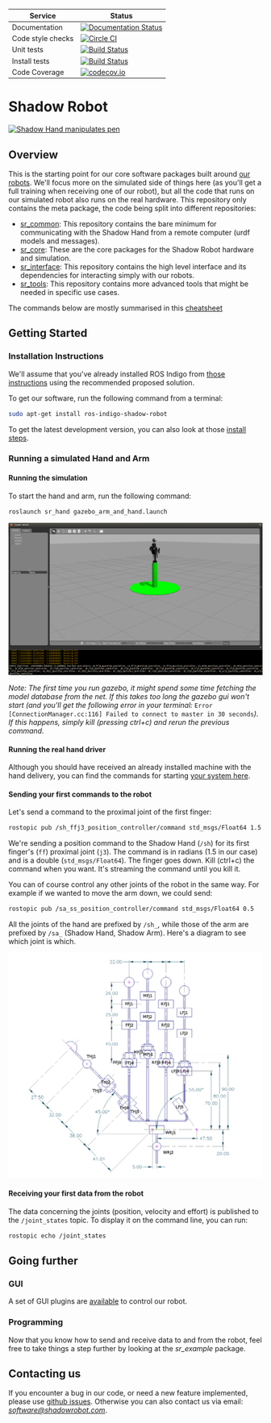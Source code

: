 |     Service       |  Status  |
| ----------------- | -------- |
| Documentation     | [![Documentation Status](https://readthedocs.org/projects/shadow-robot/badge)](http://shadow-robot.readthedocs.org/) |
| Code style checks | [![Circle CI](https://circleci.com/gh/shadow-robot/sr-ros-interface.svg?style=shield)](https://circleci.com/gh/shadow-robot/sr-ros-interface) |
| Unit tests        | [![Build Status](https://img.shields.io/shippable/554b2991edd7f2c052e402be.svg)](https://app.shippable.com/projects/554b2991edd7f2c052e402be) |
| Install tests     | [![Build Status](https://semaphoreci.com/api/v1/projects/11755ff7-a716-4ac2-a7fb-5edb3c7a87b5/518634/shields_badge.svg)](https://semaphoreci.com/andriy/sr-ros-interface) |
| Code Coverage     | [![codecov.io](https://img.shields.io/codecov/c/github/shadow-robot/sr-ros-interface/indigo-devel.svg)](http://codecov.io/github/shadow-robot/sr-ros-interface?branch=indigo-devel)

# Shadow Robot

[![Shadow Hand manipulates pen](http://img.youtube.com/vi/3WAp_DHwg1c/0.jpg)](http://www.youtube.com/watch?v=3WAp_DHwg1c)

## Overview

This is the starting point for our core software packages built around [our robots](http://www.shadowrobot.com). We'll focus more on the simulated side of things here (as you'll get a full training when receiving one of our robot), but all the code that runs on our simulated robot also runs on the real hardware. This repository only contains the meta package, the code being split into different repositories:
 - [sr_common](https://github.com/shadow-robot/sr_common): This repository contains the bare minimum for communicating with the Shadow Hand from a remote computer (urdf models and messages).
 - [sr_core](https://github.com/shadow-robot/sr_core): These are the core packages for the Shadow Robot hardware and simulation.
 - [sr_interface](https://github.com/shadow-robot/sr_interface): This repository contains the high level interface and its dependencies for interacting simply with our robots.
 - [sr_tools](https://github.com/shadow-robot/sr_tools): This repository contains more advanced tools that might be needed in specific use cases.

The commands below are mostly summarised in this [cheatsheet](/resources/ShadowROSCheatsheet.pdf)

## Getting Started

### Installation Instructions

We'll assume that you've already installed ROS Indigo from [those instructions](http://wiki.ros.org/indigo/Installation/Ubuntu) using the recommended proposed solution.

To get our software, run the following command from a terminal:
```bash
sudo apt-get install ros-indigo-shadow-robot
```

To get the latest development version, you can also look at those [install steps](INSTALL.md).

### Running a simulated Hand and Arm

#### Running the simulation

To start the hand and arm, run the following command:

```bash
roslaunch sr_hand gazebo_arm_and_hand.launch
```

![Gazebo](/resources/launch_gazebo.png)

*Note: The first time you run gazebo, it might spend some time fetching the model database from the net. If this takes too long the gazebo gui won't start (and you'll get the following error in your terminal:*
`Error [ConnectionManager.cc:116] Failed to connect to master in 30 seconds`*). If this happens, simply kill (pressing ctrl+c) and rerun the previous command.*


#### Running the real hand driver

Although you should have received an already installed machine with the hand delivery, you can find the commands for starting [your system here](http://shadow-robot-ethercat-driver.readthedocs.org).

#### Sending your first commands to the robot

Let's send a command to the proximal joint of the first finger:

```bash
rostopic pub /sh_ffj3_position_controller/command std_msgs/Float64 1.5
```

We're sending a position command to the Shadow Hand (`/sh`) for its first finger's (`ff`) proximal joint (`j3`). The command is in radians (1.5 in our case) and is a double (`std_msgs/Float64`). The finger goes down.
Kill (ctrl+c) the command when you want. It's streaming the command until you kill it.

You can of course control any other joints of the robot in the same way. For example if we wanted to move the arm down, we could send:

```bash
rostopic pub /sa_ss_position_controller/command std_msgs/Float64 0.5
```

All the joints of the hand are prefixed by `/sh_`, while those of the arm are prefixed by `/sa_` (Shadow Hand, Shadow Arm). Here's a diagram to see which joint is which.

![Annotated Hand Diagram](/resources/annotated_hand.png)

#### Receiving your first data from the robot

The data concerning the joints (position, velocity and effort) is published to the `/joint_states` topic. To display it on the command line, you can run:

```bash
rostopic echo /joint_states
```

## Going further

### GUI

A set of GUI plugins are [available](https://github.com/shadow-robot/sr-visualization) to control our robot.

### Programming
Now that you know how to send and receive data to and from the robot, feel free to take things a step further by looking at the *sr_example* package.

## Contacting us

If you encounter a bug in our code, or need a new feature implemented, please use [github issues](https://github.com/shadow-robot/sr-ros-interface/issues?state=open). Otherwise you can also contact us via email: *software@shadowrobot.com*.
